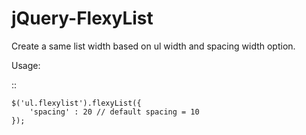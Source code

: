 jQuery-FlexyList
================

Create a same list width based on ul width and spacing width option.

Usage:

::
    
    $('ul.flexylist').flexyList({
        'spacing' : 20 // default spacing = 10
    });

